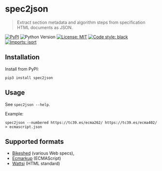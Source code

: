 # spec2json

> Extract section metadata and algorithm steps from specification HTML documents
> as JSON.

[![PyPI](https://img.shields.io/pypi/v/spec2json)](https://pypi.org/project/spec2json/)
![Python Version](https://img.shields.io/pypi/pyversions/spec2json)
[![License: MIT](https://img.shields.io/github/license/linusg/spec2json?color=d63e97)](https://github.com/linusg/spec2json/blob/main/LICENSE)
[![Code style: black](https://img.shields.io/badge/code%20style-black-000000)](https://github.com/ambv/black)
[![Imports: isort](https://img.shields.io/badge/imports-isort-1674b1?labelColor=ef8336)](https://pycqa.github.io/isort/)

## Installation

Install from PyPI:

```console
pip3 install spec2json
```

## Usage

See `spec2json --help`.

Example:

```console
spec2json --numbered https://tc39.es/ecma262/ https://tc39.es/ecma402/ > ecmascript.json
```

## Supported formats

- [Bikeshed](https://tabatkins.github.io/bikeshed/) (various Web specs),
- [Ecmarkup](https://tc39.es/ecmarkup/) (ECMAScript)
- [Wattsi](https://github.com/whatwg/wattsi) (HTML standard)
